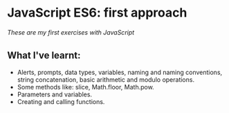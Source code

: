 # JavaScript ES6: first approach
###### These are my first exercises with JavaScript
## What I've learnt:
* Alerts, prompts, data types, variables, naming and naming conventions, string concatenation, basic arithmetic and modulo operations.
* Some methods like: slice, Math.floor, Math.pow.
* Parameters and variables.
* Creating and calling functions.
